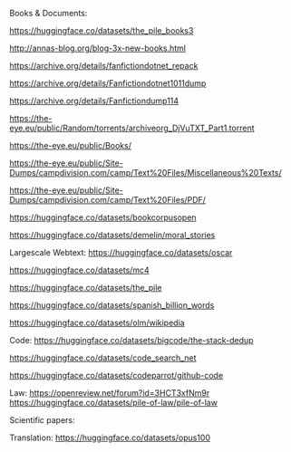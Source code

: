 
Books & Documents:


https://huggingface.co/datasets/the_pile_books3

http://annas-blog.org/blog-3x-new-books.html

https://archive.org/details/fanfictiondotnet_repack

https://archive.org/details/Fanfictiondotnet1011dump

https://archive.org/details/Fanfictiondump114

https://the-eye.eu/public/Random/torrents/archiveorg_DjVuTXT_Part1.torrent

https://the-eye.eu/public/Books/


https://the-eye.eu/public/Site-Dumps/campdivision.com/camp/Text%20Files/Miscellaneous%20Texts/

https://the-eye.eu/public/Site-Dumps/campdivision.com/camp/Text%20Files/PDF/

https://huggingface.co/datasets/bookcorpusopen

https://huggingface.co/datasets/demelin/moral_stories


Largescale Webtext:
https://huggingface.co/datasets/oscar

https://huggingface.co/datasets/mc4

https://huggingface.co/datasets/the_pile

https://huggingface.co/datasets/spanish_billion_words

https://huggingface.co/datasets/olm/wikipedia




Code:
https://huggingface.co/datasets/bigcode/the-stack-dedup

https://huggingface.co/datasets/code_search_net

https://huggingface.co/datasets/codeparrot/github-code

Law:
https://openreview.net/forum?id=3HCT3xfNm9r
https://huggingface.co/datasets/pile-of-law/pile-of-law



Scientific papers:

Translation:
https://huggingface.co/datasets/opus100

